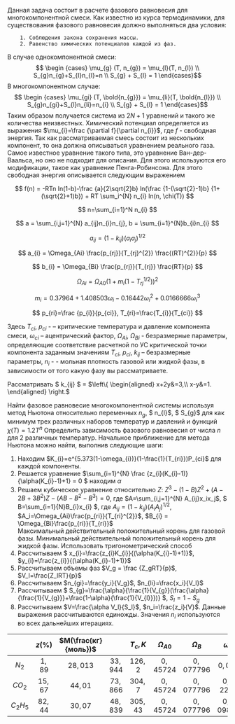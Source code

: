 Данная задача состоит в расчете фазового равновесия для многокомпонентной смеси. Как известно из курса термодинамики, для существования фазового равновесия должно выполняться два условия: 
```
    1. Соблюдения закона сохранения массы.
    2. Равенство химических потенциалов каждой из фаз.
```
В случае однокомпонентной смеси:
$$ \begin {cases}
    \mu_{g} (T, n_{g}) = \mu_{l}(T, n_{l})
    \\
    S_{g}n_{g}+S_{l}n_{l}=n
    \\
    S_{g} + S_{l} = 1
\end{cases}$$
В многокомпонентном случае:
$$ \begin {cases}
    \mu_{gi} (T, \bold{n_{g}}) = \mu_{li}(T, \bold{n_{l}})
    \\
    S_{g}n_{gi}+S_{l}n_{li}=n_{i}
    \\
    S_{g} + S_{l} = 1
\end{cases}$$
Таким образом получается система из $2N+1$ уравнений и такого же количества неизвестных. Химический потенциал определяется из выражения $\mu_{i}=\frac {\partial f}{\partial n_{i}}$, где $f$ - свободная энергия. Так как рассматриваемая смесь состоит из нескольких компонент, то она должна описываться уравнением реального газа. Самое известное уравнение такого типа, это уравнение Ван-дер-Ваальса, но оно не подходит для описания. Для этого используются его модификации, такое как уравнение Пенга-Робинсона. Для этого свободная энергия описывается следующим выражением

$$ f(n) = -RTn ln(1-b)-\frac {a}{2\sqrt{2}b} ln(\frac {1-(\sqrt{2}-1)b} {1+(\sqrt{2}+1)b}) + RT \sum_i^{N} n_{i} ln(n, \chi(T)) $$

$$ n=\sum_{i=1}^N n_{i} $$

$$ a = \sum_{i,j=1}^{N} a_{ij}n_{i}n_{j}, b = \sum_{i=1}^{N}b_{i}n_{i} $$

$$ a_{ij} = (1 - k_{ij})(a_{i} a_{j})^{1/2} $$

$$ a_{i} = \Omega_{Ai} \frac{p_{rj}}{T_{rj}^{2}} \frac{(RT)^{2}}{p} $$

$$ b_{i} = \Omega_{Bi} \frac{p_{rj}}{T_{rj}} \frac{RT}{p} $$

$$ \Omega_{Ai} = \Omega_{A0}(1+m_{i}(1-T_{rj}^{1/2}))^{2} $$

$$ m_{i} = 0.37964+1.408503\omega_{i}-0.16442\omega_{i}^{2}+0.0166666\omega_{i}^{3} $$

$$ p_{ri}=\frac {p_{i}}{p_{ci}}, T_{ri}=\frac{T_{i}}{T_{ci}} $$

Здесь $T_{ci}$, $p_{ci}$ - – критические температура и давление компонента смеси, $\omega_{ci}$ – ацентрический фактор, $\Omega_{Ai}$, $\Omega_{Bi}$ - безразмерные параметры, определяющие соответствие расчетной по УС критической точки компонента заданным значениям $T_{ci}$, $p_{ci}$, $k_{ij}$ – безразмерные параметры, $n_{i}$ - - мольная плотность газовой или жидкой фазы, в зависимости от того какую фазу вы рассматриваете. 
  
Рассматривать $ k_{ij} $ = $\left\{
\begin{aligned}
x+2y&=3,\\
x-y&=1.
\end{aligned}
\right.$

Найти фазовое равновесие многокомпонентной системы используя метод Ньютона относительно переменных $n_{g}$, $ n_{l}$, $ S_{g}$ для как минимум трех различных наборов температур и давлений и функций $\chi(T)=1.2T^{n}$
Определить зависимость фазового равновесия от числа $n$ для $2$ различных температур. Начальное приближение для метода Ньютона можно найти, выполнив следующие шаги:
1. Находим $K_{i}=e^{5.373(1-\omega_{i})}(1-\frac{1}{T_{ri}})P_{ci}$ для каждой компоненты.
2. Решается уравнение $\sum_{i=1}^{N} \frac {z_{i}(K_{i}-1)}{\alpha(K_{i}-1)+1} = 0 $ находим $\alpha$
3. Решаем кубическое уравнение относительно $Z$: $Z^{3}-(1-B)Z^{2}+(A-2B+3B^2)Z-(AB-B^{2}-B^{3})=0$, где $A=\sum_{i,j=1}^{N} A_{ij}x_ix_j$, $ B=\sum_{i=1}{N}B_{i}x_{i} $, где $A_{ij}=(1-k_{ij})(A_{i}A_{j})^{1/2}$, $A_i=\Omega_{Ai}\frac{p_{ri}}{T_{ri}^{2}}$, $B_{i} = \Omega_{Bi}\frac{p_{ri}}{T_{ri}}$
<br>Максимальный действительный положительный корень для газовой фазы. Минимальный действительный положительный корень для жидкой фазы. Использовать тригонометрический способ
4. Рассчитываем $ x_{i}=\frac{z_{i}K_{i}}{(\alpha(K_{i}-1)+1)}$, $y_{i}=\frac{z_{i}}{(\alpha(K_{i}-1)+1)}$
5. Рассчитываем объемы фаз $V_g = \frac {Z_gRT}{p}$, $V_l=\frac{Z_lRT}{p}$
6. Рассчитываем $n_{gi}=\frac{y_i}{V_g}$, $n_{li}=\frac{x_i}{V_l}$
7. Рассчитываем $ S_{g}=\frac{\alpha}{\frac{1}{V_{g}}(\frac{\alpha}{\frac{1}{V_{g}}}+\frac{1-\alpha}{\frac{1}{V_{l}}})} $, $S_{l}=1-S_{g}$
8. Рассчитываем $V=\frac{\alpha V_l}{S_l}$, $n_i=\frac{z_i}{V}$. Данные выражения рассчитываются единожды. Значения $n_i$ используются во всех дальнейших итерациях.

| | $z(\%)$ | $M(\frac{кг}{моль})$ |   | $T_c, K$ | $\Omega_{A0}$ | $\Omega_B$ | $\omega$ | 
|:---:|:---:|:---:|:---:|:---:|:---:|:---:|:---:|
| $N_2$ | $1,89$ | $28,013$ | $33,944$ | $126,2$ | $0,45724$ | $0,077796$ | $0,04$ |
| $CO_2$ | $15,67$ | $44,01$ | $73,866$ | $304,7$ | $0,45724$ | $0,077796$ | $0,225$ |
| $C_2H_5$ | $82,44$ | $30,07$ | $48,839$ | $305,43$ | $0,45724$ | $0,077796$ | $0,0986$ |
